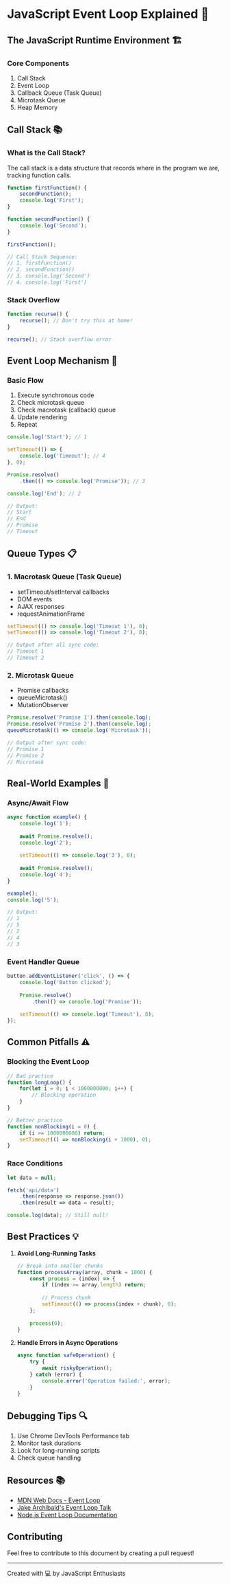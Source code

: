 # JavaScript Event Loop Explained 🔄

## The JavaScript Runtime Environment 🏗️

### Core Components
1. Call Stack
2. Event Loop
3. Callback Queue (Task Queue)
4. Microtask Queue
5. Heap Memory

## Call Stack 📚

### What is the Call Stack?
The call stack is a data structure that records where in the program we are, tracking function calls.

```javascript
function firstFunction() {
    secondFunction();
    console.log('First');
}

function secondFunction() {
    console.log('Second');
}

firstFunction();

// Call Stack Sequence:
// 1. firstFunction()
// 2. secondFunction()
// 3. console.log('Second')
// 4. console.log('First')
```

### Stack Overflow
```javascript
function recurse() {
    recurse(); // Don't try this at home!
}

recurse(); // Stack overflow error
```

## Event Loop Mechanism 🔄

### Basic Flow
1. Execute synchronous code
2. Check microtask queue
3. Check macrotask (callback) queue
4. Update rendering
5. Repeat

```javascript
console.log('Start'); // 1

setTimeout(() => {
    console.log('Timeout'); // 4
}, 0);

Promise.resolve()
    .then(() => console.log('Promise')); // 3

console.log('End'); // 2

// Output:
// Start
// End
// Promise
// Timeout
```

## Queue Types 📋

### 1. Macrotask Queue (Task Queue)
- setTimeout/setInterval callbacks
- DOM events
- AJAX responses
- requestAnimationFrame

```javascript
setTimeout(() => console.log('Timeout 1'), 0);
setTimeout(() => console.log('Timeout 2'), 0);

// Output after all sync code:
// Timeout 1
// Timeout 2
```

### 2. Microtask Queue
- Promise callbacks
- queueMicrotask()
- MutationObserver

```javascript
Promise.resolve('Promise 1').then(console.log);
Promise.resolve('Promise 2').then(console.log);
queueMicrotask(() => console.log('Microtask'));

// Output after sync code:
// Promise 1
// Promise 2
// Microtask
```

## Real-World Examples 🌟

### Async/Await Flow
```javascript
async function example() {
    console.log('1');
    
    await Promise.resolve();
    console.log('2');
    
    setTimeout(() => console.log('3'), 0);
    
    await Promise.resolve();
    console.log('4');
}

example();
console.log('5');

// Output:
// 1
// 5
// 2
// 4
// 3
```

### Event Handler Queue
```javascript
button.addEventListener('click', () => {
    console.log('Button clicked');
    
    Promise.resolve()
        .then(() => console.log('Promise'));
        
    setTimeout(() => console.log('Timeout'), 0);
});
```

## Common Pitfalls ⚠️

### Blocking the Event Loop
```javascript
// Bad practice
function longLoop() {
    for(let i = 0; i < 1000000000; i++) {
        // Blocking operation
    }
}

// Better practice
function nonBlocking(i = 0) {
    if (i >= 1000000000) return;
    setTimeout(() => nonBlocking(i + 1000), 0);
}
```

### Race Conditions
```javascript
let data = null;

fetch('api/data')
    .then(response => response.json())
    .then(result => data = result);

console.log(data); // Still null!
```

## Best Practices 💡

1. **Avoid Long-Running Tasks**
   ```javascript
   // Break into smaller chunks
   function processArray(array, chunk = 1000) {
       const process = (index) => {
           if (index >= array.length) return;
           
           // Process chunk
           setTimeout(() => process(index + chunk), 0);
       };
       
       process(0);
   }
   ```

2. **Handle Errors in Async Operations**
   ```javascript
   async function safeOperation() {
       try {
           await riskyOperation();
       } catch (error) {
           console.error('Operation failed:', error);
       }
   }
   ```

## Debugging Tips 🔍

1. Use Chrome DevTools Performance tab
2. Monitor task durations
3. Look for long-running scripts
4. Check queue handling

## Resources 📚
- [MDN Web Docs - Event Loop](https://developer.mozilla.org/en-US/docs/Web/JavaScript/EventLoop)
- [Jake Archibald's Event Loop Talk](https://www.youtube.com/watch?v=cCOL7MC4Pl0)
- [Node.js Event Loop Documentation](https://nodejs.org/en/docs/guides/event-loop-timers-and-nexttick/)

## Contributing
Feel free to contribute to this document by creating a pull request!

---
Created with 💻 by JavaScript Enthusiasts
